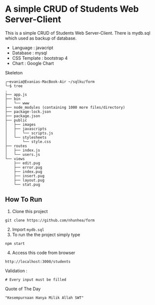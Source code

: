 # A simple CRUD of Students Web Server-Client

This is a simple CRUD of Students Web Server-Client. There is mydb.sql which used as backup of database. 

* Language  : javacript
* Database  : mysql
* CSS Template : bootstrap 4
* Chart     : Google Chart

Skeleton
```
╭─evania@Evanias-MacBook-Air ~/sqlku/form
╰─$ tree
.
├── app.js
├── bin
│   └── www
├── node_modules (containing 1000 more files/directory)
├── package-lock.json
├── package.json
├── public
│   ├── images
│   ├── javascripts
│   │   └── scripts.js
│   └── stylesheets
│       └── style.css
├── routes
│   ├── index.js
│   └── users.js
└── views
    ├── edit.pug
    ├── error.pug
    ├── index.pug
    ├── insert.pug
    ├── layout.pug
    └── stat.pug
```
## How To Run
1. Clone this project
```
git clone https://github.com/nhunhea/form
```
2. Import `mydb.sql`
3. To run the the project simply type
```
npm start
```
4. Access this code from browser
``` 
http://localhost:3000/students 
```

Validation :
```
# Every input must be filled
```

Quote of The Day
``` 
"Kesempurnaan Hanya Milik Allah SWT"
```